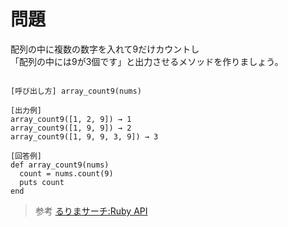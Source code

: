 # 問題  
配列の中に複数の数字を入れて9だけカウントし  
「配列の中には9が3個です」と出力させるメソッドを作りましょう。  
```

[呼び出し方] array_count9(nums)

[出力例]
array_count9([1, 2, 9]) → 1
array_count9([1, 9, 9]) → 2
array_count9([1, 9, 9, 3, 9]) → 3
```

```
[回答例]
def array_count9(nums)
  count = nums.count(9)
  puts count
end
```

> 参考  [るりまサーチ:Ruby API](https://docs.ruby-lang.org/ja/search/)  
